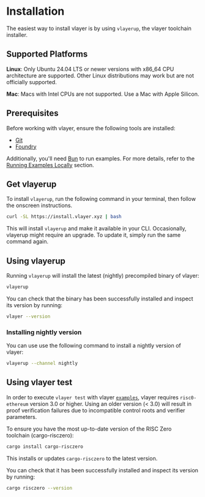 # Installation
The easiest way to install vlayer is by using `vlayerup`, the vlayer toolchain installer.

## Supported Platforms
**Linux**: Only Ubuntu 24.04 LTS or newer versions with x86_64 CPU architecture are supported. Other Linux distributions may work but are not officially supported.

**Mac**: Macs with Intel CPUs are not supported. Use a Mac with Apple Silicon.

## Prerequisites
Before working with vlayer, ensure the following tools are installed:
- [Git](https://git-scm.com/downloads)
- [Foundry](https://book.getfoundry.sh/getting-started/installation)

Additionally, you'll need [Bun](https://bun.sh/) to run examples. For more details, refer to the [Running Examples Locally](/getting-started/first-steps.html#running-examples-locally) section.

## Get vlayerup

To install `vlayerup`, run the following command in your terminal, then follow the onscreen instructions.
```sh
curl -SL https://install.vlayer.xyz | bash
```

This will install `vlayerup` and make it available in your CLI.
Occasionally, vlayerup might require an upgrade. To update it, simply run the same command again.

## Using vlayerup
Running `vlayerup` will install the latest (nightly) precompiled binary of vlayer:
```sh
vlayerup
```

You can check that the binary has been successfully installed and inspect its version by running:

```sh
vlayer --version
```

### Installing nightly version

You can use use the following command to install a nightly version of vlayer:

```sh
vlayerup --channel nightly
```

## Using vlayer test

In order to execute `vlayer test` with vlayer [`examples`](https://github.com/vlayer-xyz/vlayer/tree/main/examples), vlayer requires `risc0-ethereum` version 3.0 or higher. Using an older version (< 3.0) will result in proof verification failures due to incompatible control roots and verifier parameters.

To ensure you have the most up-to-date version of the RISC Zero toolchain (cargo-risczero):

```sh
cargo install cargo-risczero
```

This installs or updates `cargo-risczero` to the latest version.

You can check that it has been successfully installed and inspect its version by running:

```sh
cargo risczero --version
```